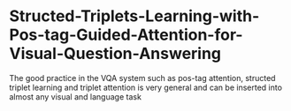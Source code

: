 # Structed-Triplets-Learning-with-Pos-tag-Guided-Attention-for-Visual-Question-Answering
The good practice in the VQA system such as pos-tag attention, structed triplet learning and triplet attention is very general and can be inserted into almost any visual and language task
